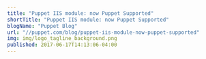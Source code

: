 ```yaml
---
title: "Puppet IIS module: now Puppet Supported"
shortTitle: "Puppet IIS module: now Puppet Supported"
blogName: "Puppet Blog"
url: "//puppet.com/blog/puppet-iis-module-now-puppet-supported"
img: img/logo_tagline_background.png
published: 2017-06-17T14:13:06-04:00
---
```

